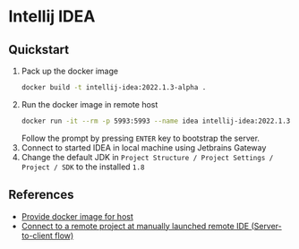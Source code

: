 # Intellij IDEA

## Quickstart

1. Pack up the docker image
    ```bash
    docker build -t intellij-idea:2022.1.3-alpha .
    ```
1. Run the docker image in remote host
    ```bash
    docker run -it --rm -p 5993:5993 --name idea intellij-idea:2022.1.3-alpha
    ```
    Follow the prompt by pressing `ENTER` key to bootstrap the server.
1. Connect to started IDEA in local machine using Jetbrains Gateway
1. Change the default JDK in `Project Structure / Project Settings / Project / SDK` to the installed `1.8`

## References
- [Provide docker image for host](https://youtrack.jetbrains.com/issue/GTW-780/Provide-docker-image-for-host)
- [Connect to a remote project at manually launched remote IDE (Server-to-client flow)](https://www.jetbrains.com/help/idea/2022.2/remote-development-a.html#use_idea)